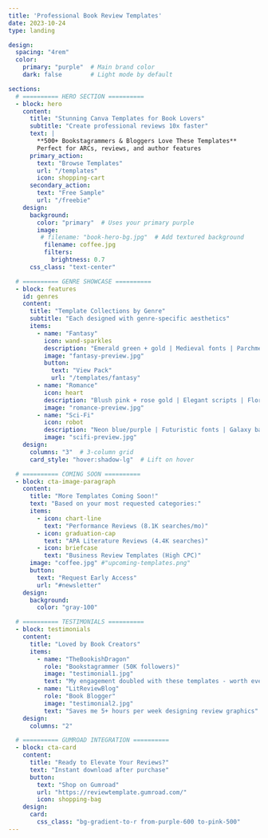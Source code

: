 ```yaml
---
title: 'Professional Book Review Templates'
date: 2023-10-24
type: landing

design:
  spacing: "4rem"
  color:
    primary: "purple"  # Main brand color
    dark: false        # Light mode by default

sections:
  # ========== HERO SECTION ==========
  - block: hero
    content:
      title: "Stunning Canva Templates for Book Lovers"
      subtitle: "Create professional reviews 10x faster"
      text: |
        **500+ Bookstagrammers & Bloggers Love These Templates**  
        Perfect for ARCs, reviews, and author features
      primary_action:
        text: "Browse Templates"
        url: "/templates"
        icon: shopping-cart
      secondary_action:
        text: "Free Sample"
        url: "/freebie"
    design:
      background:
        color: "primary"  # Uses your primary purple
        image:
         # filename: "book-hero-bg.jpg"  # Add textured background
          filename: coffee.jpg
          filters:
            brightness: 0.7
      css_class: "text-center"

  # ========== GENRE SHOWCASE ==========
  - block: features
    id: genres
    content:
      title: "Template Collections by Genre"
      subtitle: "Each designed with genre-specific aesthetics"
      items:
        - name: "Fantasy"
          icon: wand-sparkles
          description: "Emerald green + gold | Medieval fonts | Parchment textures"
          image: "fantasy-preview.jpg"
          button:
            text: "View Pack"
            url: "/templates/fantasy"
        - name: "Romance"
          icon: heart
          description: "Blush pink + rose gold | Elegant scripts | Floral accents"
          image: "romance-preview.jpg"
        - name: "Sci-Fi"
          icon: robot
          description: "Neon blue/purple | Futuristic fonts | Galaxy backgrounds"
          image: "scifi-preview.jpg"
    design:
      columns: "3"  # 3-column grid
      card_style: "hover:shadow-lg"  # Lift on hover

  # ========== COMING SOON ==========
  - block: cta-image-paragraph
    content:
      title: "More Templates Coming Soon!"
      text: "Based on your most requested categories:"
      items:
        - icon: chart-line
          text: "Performance Reviews (8.1K searches/mo)"
        - icon: graduation-cap
          text: "APA Literature Reviews (4.4K searches)"
        - icon: briefcase
          text: "Business Review Templates (High CPC)"
      image: "coffee.jpg" #"upcoming-templates.png"
      button:
        text: "Request Early Access"
        url: "#newsletter"
    design:
      background:
        color: "gray-100"

  # ========== TESTIMONIALS ==========
  - block: testimonials
    content:
      title: "Loved by Book Creators"
      items:
        - name: "TheBookishDragon"
          role: "Bookstagrammer (50K followers)"
          image: "testimonial1.jpg"
          text: "My engagement doubled with these templates - worth every penny!"
        - name: "LitReviewBlog"
          role: "Book Blogger"
          image: "testimonial2.jpg"
          text: "Saves me 5+ hours per week designing review graphics"
    design:
      columns: "2"

  # ========== GUMROAD INTEGRATION ==========
  - block: cta-card
    content:
      title: "Ready to Elevate Your Reviews?"
      text: "Instant download after purchase"
      button:
        text: "Shop on Gumroad"
        url: "https://reviewtemplate.gumroad.com/"
        icon: shopping-bag
    design:
      card:
        css_class: "bg-gradient-to-r from-purple-600 to-pink-500"
---
```

